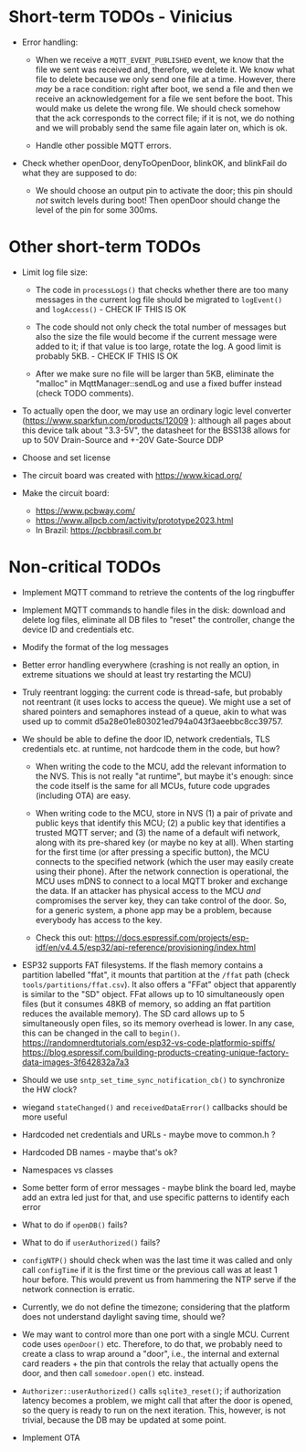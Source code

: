 # Short-term TODOs - Vinicius

 * Error handling:

   - When we receive a `MQTT_EVENT_PUBLISHED` event, we know that the
     file we sent was received and, therefore, we delete it. We know
     what file to delete because we only send one file at a time.
     However, there *may* be a race condition: right after boot, we
     send a file and then we receive an acknowledgement for a file we
     sent before the boot. This would make us delete the wrong file.
     We should check somehow that the ack corresponds to the correct
     file; if it is not, we do nothing and we will probably send the
     same file again later on, which is ok.

   - Handle other possible MQTT errors.

 * Check whether openDoor, denyToOpenDoor, blinkOK, and blinkFail do
   what they are supposed to do:

   - We should choose an output pin to activate the door; this pin
     should *not* switch levels during boot! Then openDoor should
     change the level of the pin for some 300ms.

# Other short-term TODOs

 * Limit log file size:

   - The code in `processLogs()` that checks whether there are too many
     messages in the current log file should be migrated to `logEvent()`
     and `logAccess()` - CHECK IF THIS IS OK

   - The code should not only check the total number of messages but
     also the size the file would become if the current message were
     added to it; if that value is too large, rotate the log. A good
     limit is probably 5KB. - CHECK IF THIS IS OK

   - After we make sure no file will be larger than 5KB, eliminate
     the "malloc" in MqttManager::sendLog and use a fixed buffer
     instead (check TODO comments).

 * To actually open the door, we may use an ordinary logic level
   converter (https://www.sparkfun.com/products/12009 ): although all
   pages about this device talk about "3.3-5V", the datasheet for the
   BSS138 allows for up to 50V Drain-Source and +-20V Gate-Source DDP

 * Choose and set license

 * The circuit board was created with <https://www.kicad.org/>

 * Make the circuit board:
   * <https://www.pcbway.com/>
   * <https://www.allpcb.com/activity/prototype2023.html>
   * In Brazil: <https://pcbbrasil.com.br>


# Non-critical TODOs

 * Implement MQTT command to retrieve the contents of the log ringbuffer

 * Implement MQTT commands to handle files in the disk: download and
   delete log files, eliminate all DB files to "reset" the controller,
   change the device ID and credentials etc.

 * Modify the format of the log messages

 * Better error handling everywhere (crashing is not really an option,
   in extreme situations we should at least try restarting the MCU)

 * Truly reentrant logging: the current code is thread-safe, but probably
   not reentrant (it uses locks to access the queue). We might use a set
   of shared pointers and semaphores instead of a queue, akin to what
   was used up to commit d5a28e01e803021ed794a043f3aeebbc8cc39757.

 * We should be able to define the door ID, network credentials, TLS
   credentials etc. at runtime, not hardcode them in the code, but how?

   - When writing the code to the MCU, add the relevant information to
     the NVS. This is not really "at runtime", but maybe it's enough:
     since the code itself is the same for all MCUs, future code upgrades
     (including OTA) are easy.

   - When writing code to the MCU, store in NVS (1) a pair of private
     and public keys that identify this MCU; (2) a public key that
     identifies a trusted MQTT server; and (3) the name of a default
     wifi network, along with its pre-shared key (or maybe no key
     at all). When starting for the first time (or after pressing
     a specific button), the MCU connects to the specified network
     (which the user may easily create using their phone). After the
     network connection is operational, the MCU uses mDNS to connect
     to a local MQTT broker and exchange the data. If an attacker has
     physical access to the MCU *and* compromises the server key, they
     can take control of the door. So, for a generic system, a phone
     app may be a problem, because everybody has access to the key.

   - Check this out: <https://docs.espressif.com/projects/esp-idf/en/v4.4.5/esp32/api-reference/provisioning/index.html>

 * ESP32 supports FAT filesystems. If the flash memory contains a
   partition labelled "ffat", it mounts that partition at the `/ffat`
   path (check `tools/partitions/ffat.csv`). It also offers a "FFat"
   object that apparently is similar to the "SD" object. FFat allows
   up to 10 simultaneously open files (but it consumes 48KB of memory,
   so adding an ffat partition reduces the available memory). The SD
   card allows up to 5 simultaneously open files, so its memory
   overhead is lower. In any case, this can be changed in the call
   to `begin()`.
   https://randomnerdtutorials.com/esp32-vs-code-platformio-spiffs/
   https://blog.espressif.com/building-products-creating-unique-factory-data-images-3f642832a7a3

 * Should we use `sntp_set_time_sync_notification_cb()` to synchronize
   the HW clock?

 * wiegand `stateChanged()` and `receivedDataError()` callbacks should
   be more useful

 * Hardcoded net credentials and URLs - maybe move to common.h ?

 * Hardcoded DB names - maybe that's ok?

 * Namespaces vs classes

 * Some better form of error messages - maybe blink the board led,
   maybe add an extra led just for that, and use specific patterns
   to identify each error

 * What to do if `openDB()` fails?

 * What to do if `userAuthorized()` fails?

 * `configNTP()` should check when was the last time it was called
   and only call `configTime` if it is the first time or the previous
   call was at least 1 hour before. This would prevent us from hammering
   the NTP serve if the network connection is erratic.

 * Currently, we do not define the timezone; considering that the platform
   does not understand daylight saving time, should we?

 * We may want to control more than one port with a single MCU. Current
   code uses `openDoor()` etc. Therefore, to do that, we probably need to
   create a class to wrap around a "door", i.e., the internal and external
   card readers + the pin that controls the relay that actually opens the
   door, and then call `somedoor.open()` etc. instead.

 * `Authorizer::userAuthorized()` calls `sqlite3_reset()`; if authorization
   latency becomes a problem, we might call that after the door is opened,
   so the query is ready to run on the next iteration. This, however, is
   not trivial, because the DB may be updated at some point.

 * Implement OTA

